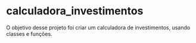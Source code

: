 # calculadora_investimentos
O objetivo desse projeto foi criar um calculadora de investimentos, usando classes e funções.
